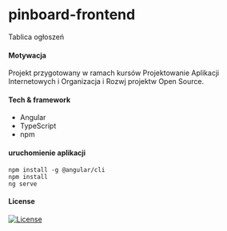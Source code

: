 # pinboard-frontend
Tablica ogłoszeń

#### Motywacja
Projekt przygotowany w ramach kursów Projektowanie Aplikacji Internetowych i Organizacja i Rozwj projektw Open Source.

#### Tech & framework
* Angular  
* TypeScript
* npm

#### uruchomienie aplikacji

```
npm install -g @angular/cli
npm install
ng serve
```

#### License
[![License](https://img.shields.io/badge/License-Apache%202.0-blue.svg)](https://opensource.org/licenses/Apache-2.0)

